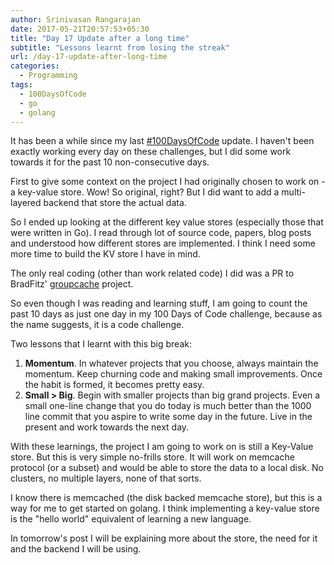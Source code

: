 ```yaml
---
author: Srinivasan Rangarajan
date: 2017-05-21T20:57:53+05:30
title: "Day 17 Update after a long time"
subtitle: "Lessons learnt from losing the streak"
url: /day-17-update-after-long-time
categories:
  - Programming
tags:
  - 100DaysOfCode
  - go
  - golang
---
```


It has been a while since my last [#100DaysOfCode](/tags/100daysofcode) update. I haven't been exactly working every day on these challenges, but I did some work towards it for the past 10 non-consecutive days.

<!--more-->

First to give some context on the project I had originally chosen to work on - a key-value store. Wow! So original, right? But I did want to add a multi-layered backend that store the actual data. 

So I ended up looking at the different key value stores (especially those that were written in Go). I read through lot of source code, papers, blog posts and understood how different stores are implemented. I think I need some more time to build the KV store I have in mind. 

The only real coding (other than work related code) I did was a PR to BradFitz' [groupcache](https://github.com/golang/groupcache/pull/84) project. 

So even though I was reading and learning stuff, I am going to count the past 10 days as just one day in my 100 Days of Code challenge, because as the name suggests, it is a code challenge. 

Two lessons that I learnt with this big break:

1. **Momentum**. In whatever projects that you choose, always maintain the momentum. Keep churning code and making small improvements. Once the habit is formed, it becomes pretty easy.
2. **Small > Big**. Begin with smaller projects than big grand projects. Even a small one-line change that you do today is much better than the 1000 line commit that you aspire to write some day in the future. Live in the present and work towards the next day. 

With these learnings, the project I am going to work on is still a Key-Value store. But this is very simple no-frills store. It will work on memcache protocol (or a subset) and would be able to store the data to a local disk. No clusters, no multiple layers, none of that sorts.

I know there is memcached (the disk backed memcache store), but this is a way for me to get started on golang. I think implementing a key-value store is the "hello world" equivalent of learning a new language. 

In tomorrow's post I will be explaining more about the store, the need for it and the backend I will be using. 